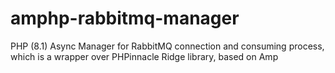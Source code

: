 # amphp-rabbitmq-manager
PHP (8.1) Async Manager for RabbitMQ connection and consuming process, which is a wrapper over PHPinnacle Ridge library, based on Amp
